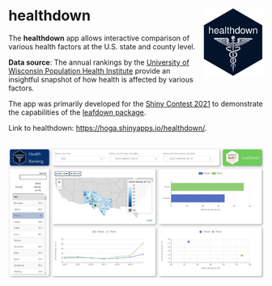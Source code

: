 # healthdown <img src='www/assets/images/hex-healthdown.png' align="right" height="139" /></a>
The **healthdown** app allows interactive comparison of various health factors at the U.S. state and county level.

**Data source**: The annual rankings by the [University of Wisconsin Population Health Institute](https://www.countyhealthrankings.org/) provide an insightful snapshot of how health is affected by various factors.

The app was primarily developed for the [Shiny Contest 2021](https://blog.rstudio.com/2021/03/11/time-to-shiny/) to demonstrate the capabilities of the [leafdown package](https://hoga-it.github.io/leafdown/index.html).

Link to healthdown: https://hoga.shinyapps.io/healthdown/.

<br>
<img src='www/assets/images/screenshot.jpg'/>
